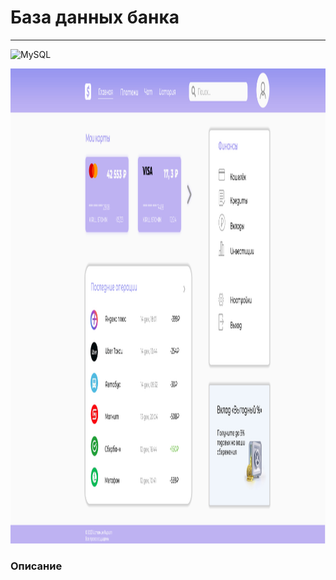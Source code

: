 # База данных банка 
---
![MySQL](https://img.shields.io/badge/mysql-%2300f.svg?style=for-the-badge&logo=mysql&logoColor=white)

<img src="assets/online_bank_ui.jpg" width="1920" height="760" alt="online_bank_ui"/>

### Описание
